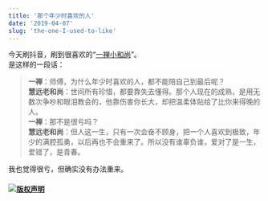 ```yaml
---
title: '那个年少时喜欢的人'
date: '2019-04-07'
slug: 'the-one-I-used-to-like'
---
```


今天刷抖音，刷到很喜欢的“[一禅小和尚](https://weibo.com/yichanxiaoheshang)”。  
是这样的一段话：

> **一禅**：师傅，为什么年少时喜欢的人，都不能陪自己到最后呢？  
> **慧远老和尚**：世间所有珍惜，都要靠失去懂得。那个人现在的成熟，是用无数次争吵和眼泪教会的，他靠伤害你长大，却把温柔体贴给了比你来得晚的人。  
> **一禅**：那不是很亏吗？  
> **慧远老和尚**：但人这一生，只有一次会奋不顾身，把一个人喜欢到极致，年少的满腔孤勇，以后再也不会重来了。所以没有谁辜负谁，爱对了是一生，爱错了，是青春。

我也觉得很亏，但确实没有办法重来。

#### [![版权声明](https://zsdycs.cn/images/creativecommons-cc.svg)](https://creativecommons.org/licenses/by-nc-nd/4.0/)
